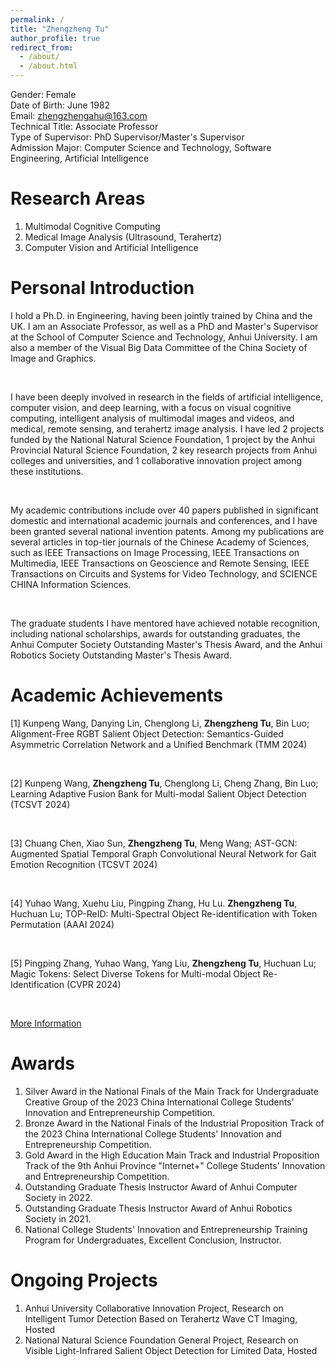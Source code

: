 ```yaml
---
permalink: /
title: "Zhengzheng Tu"
author_profile: true
redirect_from:
  - /about/
  - /about.html
---
```


Gender: Female<br>
Date of Birth: June 1982<br>
Email: zhengzhengahu@163.com<br>
Technical Title: Associate Professor<br>
Type of Supervisor: PhD Supervisor/Master's Supervisor<br>
Admission Major: Computer Science and Technology, Software Engineering, Artificial Intelligence

# Research Areas

1. Multimodal Cognitive Computing
2. Medical Image Analysis (Ultrasound, Terahertz)
3. Computer Vision and Artificial Intelligence

# Personal Introduction

<span>I hold a Ph.D. in Engineering, having been jointly trained by China and the UK. I am an Associate Professor, as well as a PhD and Master's Supervisor at the School of Computer Science and Technology, Anhui University. I am also a member of the Visual Big Data Committee of the China Society of Image and Graphics.</span>

<br>

<span>I have been deeply involved in research in the fields of artificial intelligence, computer vision, and deep learning, with a focus on visual cognitive computing, intelligent analysis of multimodal images and videos, and medical, remote sensing, and terahertz image analysis. I have led 2 projects funded by the National Natural Science Foundation, 1 project by the Anhui Provincial Natural Science Foundation, 2 key research projects from Anhui colleges and universities, and 1 collaborative innovation project among these institutions.</span>

<br>

<span>My academic contributions include over 40 papers published in significant domestic and international academic journals and conferences, and I have been granted several national invention patents. Among my publications are several articles in top-tier journals of the Chinese Academy of Sciences, such as IEEE Transactions on Image Processing, IEEE Transactions on Multimedia, IEEE Transactions on Geoscience and Remote Sensing, IEEE Transactions on Circuits and Systems for Video Technology, and SCIENCE CHINA Information Sciences.</span>

<br>

<span>The graduate students I have mentored have achieved notable recognition, including national scholarships, awards for outstanding graduates, the Anhui Computer Society Outstanding Master's Thesis Award, and the Anhui Robotics Society Outstanding Master's Thesis Award.</span>

# Academic Achievements

[1] Kunpeng Wang, Danying Lin, Chenglong Li, **Zhengzheng Tu**, Bin Luo; Alignment-Free RGBT Salient Object Detection: Semantics-Guided Asymmetric Correlation Network and a Unified Benchmark (TMM 2024)

<br>

[2] Kunpeng Wang, **Zhengzheng Tu**, Chenglong Li, Cheng Zhang, Bin Luo; Learning Adaptive Fusion Bank for Multi-modal Salient Object Detection (TCSVT 2024)

<br>

[3] Chuang Chen, Xiao Sun, **Zhengzheng Tu**, Meng Wang; AST-GCN: Augmented Spatial Temporal Graph Convolutional Neural Network for Gait Emotion Recognition (TCSVT 2024)

<br>

[4] Yuhao Wang, Xuehu Liu, Pingping Zhang, Hu Lu. **Zhengzheng Tu**, Huchuan Lu; TOP-ReID: Multi-Spectral Object Re-identification with Token Permutation (AAAI 2024)

<br>

[5] Pingping Zhang, Yuhao Wang, Yang Liu, **Zhengzheng Tu**, Huchuan Lu; Magic Tokens: Select Diverse Tokens for Multi-modal Object Re-Identification (CVPR 2024)

<br>

[More Information](https://tzz-ahu.github.io/publications/)

# Awards

1. Silver Award in the National Finals of the Main Track for Undergraduate Creative Group of the 2023 China International College Students' Innovation and Entrepreneurship Competition.
2. Bronze Award in the National Finals of the Industrial Proposition Track of the 2023 China International College Students' Innovation and Entrepreneurship Competition.
3. Gold Award in the High Education Main Track and Industrial Proposition Track of the 9th Anhui Province "Internet+" College Students' Innovation and Entrepreneurship Competition.
4. Outstanding Graduate Thesis Instructor Award of Anhui Computer Society in 2022.
5. Outstanding Graduate Thesis Instructor Award of Anhui Robotics Society in 2021.
6. National College Students' Innovation and Entrepreneurship Training Program for Undergraduates, Excellent Conclusion, Instructor.

# Ongoing Projects

1. Anhui University Collaborative Innovation Project, Research on Intelligent Tumor Detection Based on Terahertz Wave CT Imaging, Hosted
2. National Natural Science Foundation General Project, Research on Visible Light-Infrared Salient Object Detection for Limited Data, Hosted
